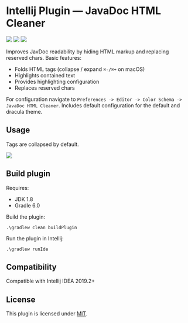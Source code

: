 Intellij Plugin ― JavaDoc HTML Cleaner
====================================== 

[![](https://img.shields.io/jetbrains/plugin/v/13344-javadoc-html-cleaner)](https://plugins.jetbrains.com/plugin/13344-javadoc-html-cleaner)
[![](https://img.shields.io/jetbrains/plugin/d/13344-javadoc-html-cleaner)](https://plugins.jetbrains.com/plugin/13344-javadoc-html-cleaner)
[![](https://github.com/gindex/intellij-javadoc-html-cleaner/workflows/Gradle%20CI/badge.svg)](https://github.com/gindex/intellij-javadoc-html-cleaner/actions)

Improves JavDoc readability by hiding HTML markup and replacing reserved chars.
Basic features:
- Folds HTML tags (collapse / expand `⌘-/⌘+` on macOS)
- Highlights contained text
- Provides highlighting configuration
- Replaces reserved chars

For configuration navigate to `Preferences -> Editor -> Color Schema -> JavaDoc HTML Cleaner`. 
Includes default configuration for the default and dracula theme. 

Usage
-----
Tags are collapsed by default. 

![](https://user-images.githubusercontent.com/4037842/69012627-364d9100-0978-11ea-9aec-255539d4d7f2.gif)

Build plugin
------------

Requires:
- JDK 1.8
- Gradle 6.0

Build the plugin:

`.\gradlew clean buildPlugin`

Run the plugin in Intellij:

`.\gradlew runIde`

Compatibility
-------------

Compatible with Intellij IDEA 2019.2+

License
-------

This plugin is licensed under [MIT](LICENSE).